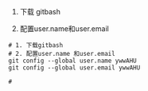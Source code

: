 1. 下载 gitbash

2. 配置user.name和user.email

   



```shell
# 1. 下载gitbash
# 2. 配置user.name 和user.email
git config --global user.name ywwAHU
git config --global user.email ywwAHU

#
```

